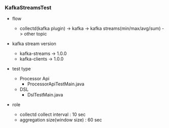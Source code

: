### KafkaStreamsTest

* flow
  * collectd(kafka plugin) -> kafka -> kafka streams(min/max/avg/sum) -> other topic
  
* kafka stream version
  * kafka-streams -> 1.0.0
  * kafka-clients -> 1.0.0
  
* test type
  * Processor Api
    * ProcessorApiTestMain.java
  * DSL 
    * DslTestMain.java
    
* role
  * collectd collect interval : 10 sec
  * aggregation size(window size) : 60 sec
  
